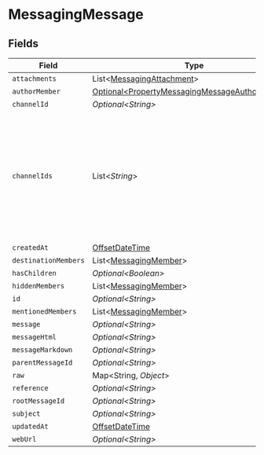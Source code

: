 # MessagingMessage


## Fields

| Field                                                                                                                 | Type                                                                                                                  | Required                                                                                                              | Description                                                                                                           |
| --------------------------------------------------------------------------------------------------------------------- | --------------------------------------------------------------------------------------------------------------------- | --------------------------------------------------------------------------------------------------------------------- | --------------------------------------------------------------------------------------------------------------------- |
| `attachments`                                                                                                         | List\<[MessagingAttachment](../../models/shared/MessagingAttachment.md)>                                              | :heavy_minus_sign:                                                                                                    | N/A                                                                                                                   |
| `authorMember`                                                                                                        | [Optional\<PropertyMessagingMessageAuthorMember>](../../models/shared/PropertyMessagingMessageAuthorMember.md)        | :heavy_minus_sign:                                                                                                    | N/A                                                                                                                   |
| `channelId`                                                                                                           | *Optional\<String>*                                                                                                   | :heavy_minus_sign:                                                                                                    | N/A                                                                                                                   |
| `channelIds`                                                                                                          | List\<*String*>                                                                                                       | :heavy_minus_sign:                                                                                                    | Represents the IDs of all channels to which the message is sent. Identifies the channels where the message is posted. |
| `createdAt`                                                                                                           | [OffsetDateTime](https://docs.oracle.com/javase/8/docs/api/java/time/OffsetDateTime.html)                             | :heavy_minus_sign:                                                                                                    | N/A                                                                                                                   |
| `destinationMembers`                                                                                                  | List\<[MessagingMember](../../models/shared/MessagingMember.md)>                                                      | :heavy_minus_sign:                                                                                                    | N/A                                                                                                                   |
| `hasChildren`                                                                                                         | *Optional\<Boolean>*                                                                                                  | :heavy_minus_sign:                                                                                                    | N/A                                                                                                                   |
| `hiddenMembers`                                                                                                       | List\<[MessagingMember](../../models/shared/MessagingMember.md)>                                                      | :heavy_minus_sign:                                                                                                    | N/A                                                                                                                   |
| `id`                                                                                                                  | *Optional\<String>*                                                                                                   | :heavy_minus_sign:                                                                                                    | N/A                                                                                                                   |
| `mentionedMembers`                                                                                                    | List\<[MessagingMember](../../models/shared/MessagingMember.md)>                                                      | :heavy_minus_sign:                                                                                                    | N/A                                                                                                                   |
| `message`                                                                                                             | *Optional\<String>*                                                                                                   | :heavy_minus_sign:                                                                                                    | N/A                                                                                                                   |
| `messageHtml`                                                                                                         | *Optional\<String>*                                                                                                   | :heavy_minus_sign:                                                                                                    | N/A                                                                                                                   |
| `messageMarkdown`                                                                                                     | *Optional\<String>*                                                                                                   | :heavy_minus_sign:                                                                                                    | N/A                                                                                                                   |
| `parentMessageId`                                                                                                     | *Optional\<String>*                                                                                                   | :heavy_minus_sign:                                                                                                    | N/A                                                                                                                   |
| `raw`                                                                                                                 | Map\<String, *Object*>                                                                                                | :heavy_minus_sign:                                                                                                    | N/A                                                                                                                   |
| `reference`                                                                                                           | *Optional\<String>*                                                                                                   | :heavy_minus_sign:                                                                                                    | N/A                                                                                                                   |
| `rootMessageId`                                                                                                       | *Optional\<String>*                                                                                                   | :heavy_minus_sign:                                                                                                    | N/A                                                                                                                   |
| `subject`                                                                                                             | *Optional\<String>*                                                                                                   | :heavy_minus_sign:                                                                                                    | N/A                                                                                                                   |
| `updatedAt`                                                                                                           | [OffsetDateTime](https://docs.oracle.com/javase/8/docs/api/java/time/OffsetDateTime.html)                             | :heavy_minus_sign:                                                                                                    | N/A                                                                                                                   |
| `webUrl`                                                                                                              | *Optional\<String>*                                                                                                   | :heavy_minus_sign:                                                                                                    | N/A                                                                                                                   |